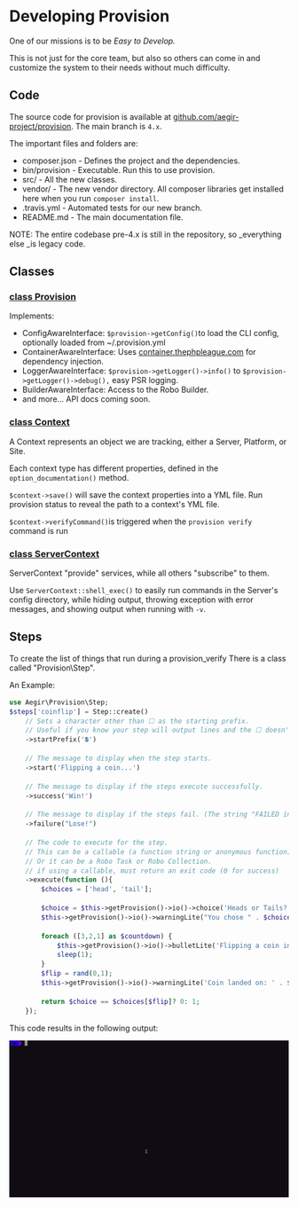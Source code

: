 # Developing Provision

One of our missions is to be _Easy to Develop._

This is not just for the core team, but also so others can come in and customize the system to their needs without much difficulty.

## Code

The source code for provision is available at [github.com/aegir-project/provision](https://github.com/aegir-project/provision). The main branch is `4.x`.

The important files and folders are:

* composer.json  -  Defines the project and the dependencies.
* bin/provision  -  Executable. Run this to use provision.
* src/  -  All the new classes.
* vendor/  -  The new vendor directory. All composer libraries get installed here when you run `composer install`.
* .travis.yml  -  Automated tests for our new branch.
* README.md  - The main documentation file.

NOTE: The entire codebase pre-4.x is still in the repository, so \_everything else \_is legacy code.

## Classes

### [class Provision](https://github.com/aegir-project/provision/blob/4.x/src/Provision.php)

Implements:

* ConfigAwareInterface: `$provision->getConfig()`to load the CLI config, optionally loaded from ~/.provision.yml
* ContainerAwareInterface: Uses [container.thephpleague.com](http://container.thephpleague.com) for dependency injection.
* LoggerAwareInterface: `$provision->getLogger()->info()` to `$provision->getLogger()->debug(),` easy PSR logging.
* BuilderAwareInterface: Access to the Robo Builder. 
* and more... API docs coming soon.

### [class Context](https://github.com/aegir-project/provision/blob/4.x/src/Context.php)

A Context represents an object we are tracking, either a Server, Platform, or Site.

Each context type has different properties, defined in the `option_documentation()` method.

`$context->save()` will save the context properties into a YML file. Run provision status to reveal the path to a context's YML file.

`$context->verifyCommand()`is triggered when the `provision verify` command is run

### [class ServerContext](https://github.com/aegir-project/provision/blob/4.x/src/Context/ServerContext.php)

ServerContext "provide" services, while all others "subscribe" to them.

Use `ServerContext::shell_exec()` to easily run commands in the Server's config directory, while hiding output, throwing exception with error messages, and showing output when running with `-v`.

## Steps

To create the list of things that run during a provision\_verify There is a class called "Provision\Step".

An Example: 

```php
use Aegir\Provision\Step;
$steps['coinflip'] = Step::create()
    // Sets a character other than ☐ as the starting prefix.
    // Useful if you know your step will output lines and the ☐ doesn't look right.
    ->startPrefix('💲')

    // The message to display when the step starts.
    ->start('Flipping a coin...')

    // The message to display if the steps execute successfully.
    ->success('Win!')

    // The message to display if the steps fail. (The string "FAILED in 1s" will be appended).
    ->failure("Lose!")

    // The code to execute for the step.
    // This can be a callable (a function string or anonymous function)
    // Or it can be a Robo Task or Robo Collection.
    // if using a callable, must return an exit code (0 for success)
    ->execute(function (){
        $choices = ['head', 'tail'];

        $choice = $this->getProvision()->io()->choice('Heads or Tails?', $choices);
        $this->getProvision()->io()->warningLite("You chose " . $choice);

        foreach ([3,2,1] as $countdown) {
            $this->getProvision()->io()->bulletLite('Flipping a coin in ' . $countdown);
            sleep(1);
        }
        $flip = rand(0,1);
        $this->getProvision()->io()->warningLite('Coin landed on: ' . $choices[$flip]);

        return $choice == $choices[$flip]? 0: 1;
    });
```

This code results in the following output:

![](.gitbook/assets/apr-13-2018-10_21-am-edited.gif)

